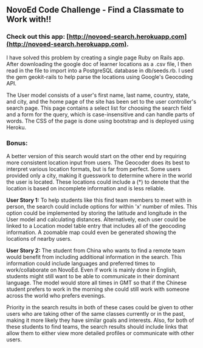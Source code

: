NovoEd Code Challenge - Find a Classmate to Work with!!
-------------------------------------------------------

### Check out this app: [http://novoed-search.herokuapp.com](http://novoed-search.herokuapp.com).

I have solved this problem by creating a single page Ruby on Rails app. After downloading the google doc of learner locations as a .csv file, I then read in the file to import into a PostgreSQL database in db/seeds.rb. I used the gem geokit-rails to help parse the locations using Google's Geocoding API.

The User model consists of a user's first name, last name, country, state, and city, and the home page of the site has been set to the user controller's search page. This page contains a select list for choosing the search field and a form for the query, which is case-insensitive and can handle parts of words. The CSS of the page is done using bootstrap and is deployed using Heroku.

### Bonus: 

A better version of this search would start on the other end by requiring more consistent location input from users. The Geocoder does its best to interpret various location formats, but is far from perfect. Some users provided only a city, making it guesswork to determine where in the world the user is located. These locations could include a (*) to denote that the location is based on incomplete information and is less reliable.

**User Story 1:** To help students like this find team members to meet with in person, the search could include options for within 'x' number of miles. This option could be implemented by storing the latitude and longitude in the User model and calculating distances. Alternatively, each user could be linked to a Location model table entry that includes all of the geocoding information. A zoomable map could even be generated showing the locations of nearby users.

**User Story 2:** The student from China who wants to find a remote team would benefit from including additional information in the search. This information could include languages and preferred times to work/collaborate on NovoEd. Even if work is mainly done in English, students might still want to be able to communicate in their dominant language. The model would store all times in GMT so that if the Chinese student prefers to work in the morning she could still work with someone across the world who prefers evenings.

Priority in the search results in both of these cases could be given to other users who are taking other of the same classes currently or in the past, making it more likely they have similar goals and interests. Also, for both of these students to find teams, the search results should include links that allow them to  either view more detailed profiles or communicate with other users.


